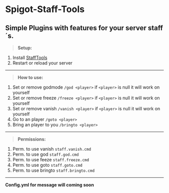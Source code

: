 # Spigot-Staff-Tools
   
Simple Plugins with features for your server staff´s.
---------------------------------------------------------------------------------------------------------------
>**Setup:**
   1. Install [StaffTools](https://github.com/RexFracht868454/Spigot-Staff-Tools/actions) 
   8. Restart or reload your server
---------------------------------------------------------------------------------------------------------------
>**How to use:**
   1. Set or remove godmode `/god <player>` if `<player>` is null it will work on yourself
   2. Set or remove freeze `/freeze <player>` if `<player>` is null it will work on yourself
   3. Set or remove vanish `/vanish <player>` if `<player>` is null it will work on yourself
   4. Go to an player `/goto <player>`
   5. Bring an player to you `/bringto <player>`
---------------------------------------------------------------------------------------------------------------
>**Permissions:**
   1. Perm. to use vanish `staff.vanish.cmd`
   2. Perm. to use god `staff.god.cmd`
   3. Perm. to use feeze `staff.freeze.cmd`
   4. Perm. to use goto `staff.goto.cmd`
   5. Perm. to use bringto `staff.bringto.cmd`
---------------------------------------------------------------------------------------------------------------
**Config.yml for message will coming soon**
